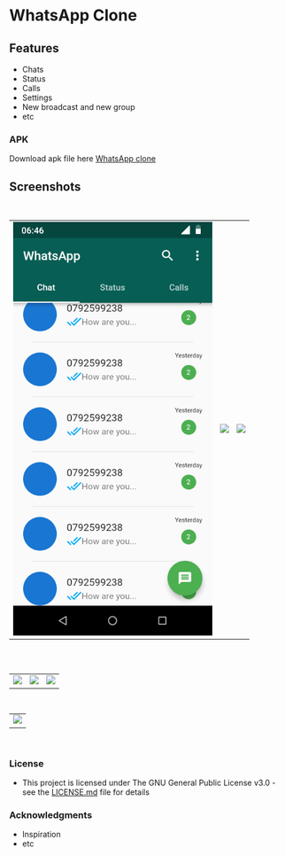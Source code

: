 # WhatsApp Clone
## Features
* Chats
* Status
* Calls
* Settings
* New broadcast and new group
* etc

### APK
Download apk file here [WhatsApp clone](https://github.com/paulodhiambo/whatsapp/blob/master/screenshots/app-release.apk)

## Screenshots
</br>
<div align="center">
   <table align="center" border="0" >
  <tr>
    <td>
<img width="360"
src="https://github.com/paulodhiambo/whatsapp/blob/master/screenshots/Screenshot_20191231-064617.png"/>
       <td><img width="360"
src="https://github.com/paulodhiambo/whatsapp/blob/master/screenshots/Screenshot_20191231-064624
.png"/>
    </td>
     <td> <img width="360"
src="https://github.com/paulodhiambo/whatsapp/blob/master/screenshots/Screenshot_20191231-064627
.png"/></td>
  </table>
  </div>
</br>
<div align="center">
  <table align="center" border="0" >
  <tr>
    <td> <img width="360"
src="https://github.com/paulodhiambo/whatsapp/blob/master/screenshots/Screenshot_20191231-064633
.png"/></td>
     <td> <img width="360"
src="https://github.com/paulodhiambo/whatsapp/blob/master/screenshots/Screenshot_20191231-064643
.png"/></td>
     <td> <img width="360"
src="https://github.com/paulodhiambo/whatsapp/blob/master/screenshots/Screenshot_20191231-064647
.png"/></td>
  </tr>
</table>
  </div>
</br>
<div align="center">
  <table align="center" border="0" >
  <tr>
    <td> <img width="360"
src="https://github.com/paulodhiambo/whatsapp/blob/master/screenshots/Screenshot_20191231-064654
.png"/></td>
  </tr>
</table>
  </div>
</br>

### License

* This project is licensed under The GNU General Public License v3.0 - see the [LICENSE.md](/LICENSE) file for details

### Acknowledgments
* Inspiration
* etc
